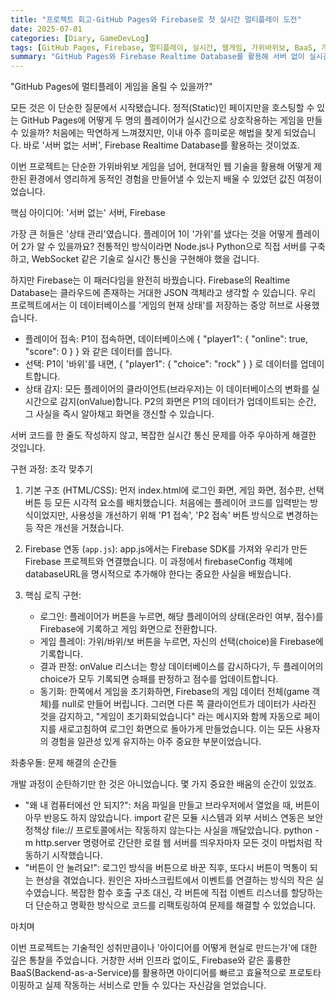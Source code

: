```yaml
---
title: "프로젝트 회고-GitHub Pages와 Firebase로 첫 실시간 멀티플레이 도전"
date: 2025-07-01
categories: [Diary, GameDevLog]
tags: [GitHub Pages, Firebase, 멀티플레이, 실시간, 웹게임, 가위바위보, BaaS, 개발회고, GameDevLog]
summary: "GitHub Pages와 Firebase Realtime Database를 활용해 서버 없이 실시간 멀티플레이 가위바위보 게임을 구현한 경험을 기록한 프로젝트 회고. 정적 웹 호스팅 환경에서 실시간 상호작용을 가능하게 한 핵심 아이디어, 구현 과정, 문제 해결 경험, 그리고 BaaS의 장점을 정리함."
---
```

  "GitHub Pages에 멀티플레이 게임을 올릴 수 있을까?"


  모든 것은 이 단순한 질문에서 시작됐습니다. 정적(Static)인 페이지만을 호스팅할 수 있는 GitHub Pages에 어떻게 두 명의 플레이어가 실시간으로 상호작용하는 게임을 만들 수
  있을까? 처음에는 막연하게 느껴졌지만, 이내 아주 흥미로운 해법을 찾게 되었습니다. 바로 '서버 없는 서버', Firebase Realtime Database를 활용하는 것이었죠.

  이번 프로젝트는 단순한 가위바위보 게임을 넘어, 현대적인 웹 기술을 활용해 어떻게 제한된 환경에서 영리하게 동적인 경험을 만들어낼 수 있는지 배울 수 있었던 값진
  여정이었습니다.

  핵심 아이디어: '서버 없는' 서버, Firebase


  가장 큰 허들은 '상태 관리'였습니다. 플레이어 1이 '가위'를 냈다는 것을 어떻게 플레이어 2가 알 수 있을까요? 전통적인 방식이라면 Node.js나 Python으로 직접 서버를
  구축하고, WebSocket 같은 기술로 실시간 통신을 구현해야 했을 겁니다.


  하지만 Firebase는 이 패러다임을 완전히 바꿨습니다. Firebase의 Realtime Database는 클라우드에 존재하는 거대한 JSON 객체라고 생각할 수 있습니다. 우리 프로젝트에서는 이
  데이터베이스를 '게임의 현재 상태'를 저장하는 중앙 허브로 사용했습니다.


   * 플레이어 접속: P1이 접속하면, 데이터베이스에 { "player1": { "online": true, "score": 0 } } 와 같은 데이터를 씁니다.
   * 선택: P1이 '바위'를 내면, { "player1": { "choice": "rock" } } 로 데이터를 업데이트합니다.
   * 상태 감지: 모든 플레이어의 클라이언트(브라우저)는 이 데이터베이스의 변화를 실시간으로 감지(onValue)합니다. P2의 화면은 P1의 데이터가 업데이트되는 순간, 그 사실을
     즉시 알아채고 화면을 갱신할 수 있습니다.

  서버 코드를 한 줄도 작성하지 않고, 복잡한 실시간 통신 문제를 아주 우아하게 해결한 것입니다.


  구현 과정: 조각 맞추기


   1. 기본 구조 (HTML/CSS): 먼저 index.html에 로그인 화면, 게임 화면, 점수판, 선택 버튼 등 모든 시각적 요소를 배치했습니다. 처음에는 플레이어 코드를 입력받는 방식이었지만,
      사용성을 개선하기 위해 'P1 접속', 'P2 접속' 버튼 방식으로 변경하는 등 작은 개선을 거쳤습니다.


   2. Firebase 연동 (`app.js`): app.js에서는 Firebase SDK를 가져와 우리가 만든 Firebase 프로젝트와 연결했습니다. 이 과정에서 firebaseConfig 객체에 databaseURL을 명시적으로
      추가해야 한다는 중요한 사실을 배웠습니다.


   3. 핵심 로직 구현:
       * 로그인: 플레이어가 버튼을 누르면, 해당 플레이어의 상태(온라인 여부, 점수)를 Firebase에 기록하고 게임 화면으로 전환합니다.
       * 게임 플레이: 가위/바위/보 버튼을 누르면, 자신의 선택(choice)을 Firebase에 기록합니다.
       * 결과 판정: onValue 리스너는 항상 데이터베이스를 감시하다가, 두 플레이어의 choice가 모두 기록되면 승패를 판정하고 점수를 업데이트합니다.
       * 동기화: 한쪽에서 게임을 초기화하면, Firebase의 게임 데이터 전체(game 객체)를 null로 만들어 버립니다. 그러면 다른 쪽 클라이언트가 데이터가 사라진 것을 감지하고,
         "게임이 초기화되었습니다" 라는 메시지와 함께 자동으로 페이지를 새로고침하여 로그인 화면으로 돌아가게 만들었습니다. 이는 모든 사용자의 경험을 일관성 있게 유지하는
         아주 중요한 부분이었습니다.


  좌충우돌: 문제 해결의 순간들

  개발 과정이 순탄하기만 한 것은 아니었습니다. 몇 가지 중요한 배움의 순간이 있었죠.


   * "왜 내 컴퓨터에선 안 되지?": 처음 파일을 만들고 브라우저에서 열었을 때, 버튼이 아무 반응도 하지 않았습니다. import 같은 모듈 시스템과 외부 서비스 연동은 보안 정책상
     file:// 프로토콜에서는 작동하지 않는다는 사실을 깨달았습니다. python -m http.server 명령어로 간단한 로컬 웹 서버를 띄우자마자 모든 것이 마법처럼 작동하기
     시작했습니다.
   * "버튼이 안 눌려요!": 로그인 방식을 버튼으로 바꾼 직후, 또다시 버튼이 먹통이 되는 현상을 겪었습니다. 원인은 자바스크립트에서 이벤트를 연결하는 방식의 작은
     실수였습니다. 복잡한 함수 호출 구조 대신, 각 버튼에 직접 이벤트 리스너를 할당하는 더 단순하고 명확한 방식으로 코드를 리팩토링하여 문제를 해결할 수 있었습니다.

  마치며


  이번 프로젝트는 기술적인 성취만큼이나 '아이디어를 어떻게 현실로 만드는가'에 대한 깊은 통찰을 주었습니다. 거창한 서버 인프라 없이도, Firebase와 같은 훌륭한
  BaaS(Backend-as-a-Service)를 활용하면 아이디어를 빠르고 효율적으로 프로토타이핑하고 실제 작동하는 서비스로 만들 수 있다는 자신감을 얻었습니다.